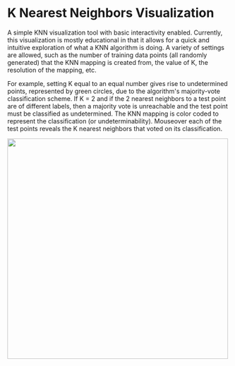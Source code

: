 # K Nearest Neighbors Visualization

A simple KNN visualization tool with basic interactivity enabled. Currently, this visualization is mostly educational in that it allows for a quick and intuitive exploration of what a KNN algorithm is doing. A variety of settings are allowed, such as the number of training data points (all randomly generated) that the KNN mapping is created from, the value of K, the resolution of the mapping, etc.

For example, setting K equal to an equal number gives rise to undetermined points, represented by green circles, due to the algorithm's majority-vote classification scheme. If K = 2 and if the 2 nearest neighbors to a test point are of different labels, then a majority vote is unreachable and the test point must be classified as undetermined. The KNN mapping is color coded to represent the classification (or undeterminability). Mouseover each of the test points reveals the K nearest neighbors that voted on its classification. 


<img src="resources/knn.png" width=500></img>
